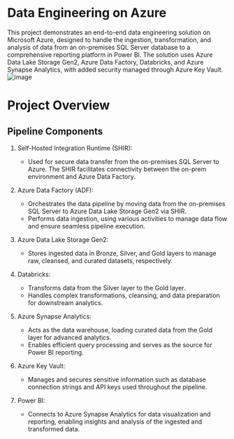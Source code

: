 # Data Engineering on Azure
This project demonstrates an end-to-end data engineering solution on Microsoft Azure, designed to handle the ingestion, transformation, and analysis of data from an on-premises SQL Server database to a comprehensive reporting platform in Power BI. The solution uses Azure Data Lake Storage Gen2, Azure Data Factory, Databricks, and Azure Synapse Analytics, with added security managed through Azure Key Vault.
![image](https://github.com/user-attachments/assets/707223df-2f77-47f2-bc17-bddda35af25a)


# Project Overview
## Pipeline Components
1. Self-Hosted Integration Runtime (SHIR):
   
    - Used for secure data transfer from the on-premises SQL Server to Azure. The SHIR facilitates connectivity between the on-prem environment and Azure Data Factory.
2. Azure Data Factory (ADF):

    - Orchestrates the data pipeline by moving data from the on-premises SQL Server to Azure Data Lake Storage Gen2 via SHIR.
    - Performs data ingestion, using various activities to manage data flow and ensure seamless pipeline execution.
3. Azure Data Lake Storage Gen2:

    - Stores ingested data in Bronze, Silver, and Gold layers to manage raw, cleansed, and curated datasets, respectively.
4. Databricks:

    - Transforms data from the Silver layer to the Gold layer.
    - Handles complex transformations, cleansing, and data preparation for downstream analytics.
5. Azure Synapse Analytics:

    - Acts as the data warehouse, loading curated data from the Gold layer for advanced analytics.
    - Enables efficient query processing and serves as the source for Power BI reporting.
6. Azure Key Vault:

    - Manages and secures sensitive information such as database connection strings and API keys used throughout the pipeline.
7. Power BI:

    - Connects to Azure Synapse Analytics for data visualization and reporting, enabling insights and analysis of the ingested and transformed data.
